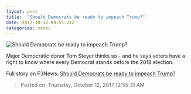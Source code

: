 ```yaml
---
layout: post
title:  "Should Democrats be ready to impeach Trump?"
date: 2017-10-12 00:55:31Z
categories: msnbc
---
```


![Should Democrats be ready to impeach Trump?](http://media1.s-nbcnews.com/j/MSNBC/Components/Video/201710/2017-10-12T00-05-00-533Z--1280x720.video_1067x600.jpg)

Major Democratic donor Tom Steyer thinks so - and he says voters have a right to know where every Democrat stands before the 2018 election.


Full story on F3News: [Should Democrats be ready to impeach Trump?](http://www.f3nws.com/n/eK3GS)

> Posted on: Thursday, October 12, 2017 12:55:31 AM

